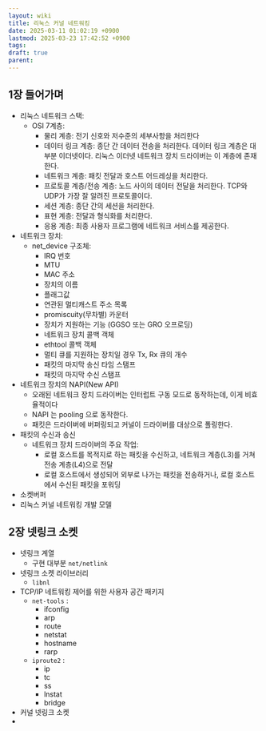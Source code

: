 ```yaml
---
layout: wiki
title: 리눅스 커널 네트워킹
date: 2025-03-11 01:02:19 +0900
lastmod: 2025-03-23 17:42:52 +0900
tags: 
draft: true
parent: 
---
```

## 1장 들어가며
- 리눅스 네트워크 스택:
	- OSI 7계층:
		- 물리 계층: 전기 신호와 저수준의 세부사항을 처리한다
		- 데이터 링크 계층: 종단 간 데이터 전송을 처리한다. 데이터 링크 계층은 대부분 이더넷이다. 리눅스 이더넷 네트워크 장치 드라이버는 이 계층에 존재한다.
		- 네트워크 계층: 패킷 전달과 호스트 어드레싱을 처리한다.
		- 프로토콜 계층/전송 계층: 노드 사이의 데이터 전달을 처리한다. TCP와 UDP가 가장 잘 알려진 프로토콜이다.
		- 세션 계층: 종단 간의 세션을 처리한다.
		- 표현 계층: 전달과 형식화를 처리한다.
		- 응용 계층: 최종 사용자 프로그램에 네트워크 서비스를 제공한다.
- 네트워크 장치:
	- net_device 구조체:
		- IRQ 번호
		- MTU
		- MAC 주소
		- 장치의 이름
		- 플래그값
		- 연관된 멀티캐스트 주소 목록
		- promiscuity(무차별) 카운터
		- 장치가 지원하는 기능 (GGSO 또는 GRO 오프로딩)
		- 네트워크 장치 콜백 객체
		- ethtool 콜백 객체
		- 멀티 큐를 지원하는 장치일 경우 Tx, Rx 큐의 개수
		- 패킷의 마지막 송신 타임 스탬프
		- 패킷의 마지막 수신 스탬프
- 네트워크 장치의 NAPI(New API)
	- 오래된 네트워크 장치 드라이버는 인터럽트 구동 모드로 동작하는데, 이게 비효율적이다
	- NAPI 는 pooling 으로 동작한다.
	- 패킷은 드라이버에 버퍼링되고 커널이 드라이버를 대상으로 폴링한다.
- 패킷의 수신과 송신
	- 네트워크 장치 드라이버의 주요 작업:
		- 로컬 호스트를 목적지로 하는 패킷을 수신하고, 네트워크 계층(L3)를 거쳐 전송 계층(L4)으로 전달
		- 로컬 호스트에서 생성되어 외부로 나가는 패킷을 전송하거나, 로컬 호스트에서 수신된 패킷을 포워딩
- 소켓버퍼
- 리눅스 커널 네트워킹 개발 모델

## 2장 넷링크 소켓
- 넷링크 계열
	- 구현 대부분 `net/netlink`
- 넷링크 소켓 라이브러리
	- `libnl`
- TCP/IP 네트워킹 제어를 위한 사용자 공간 패키지
	- `net-tools` :
		- ifconfig
		- arp
		- route
		- netstat
		- hostname
		- rarp
	- `iproute2` :
		- ip
		- tc
		- ss
		- lnstat
		- bridge
- 커널 넷링크 소켓
- 
